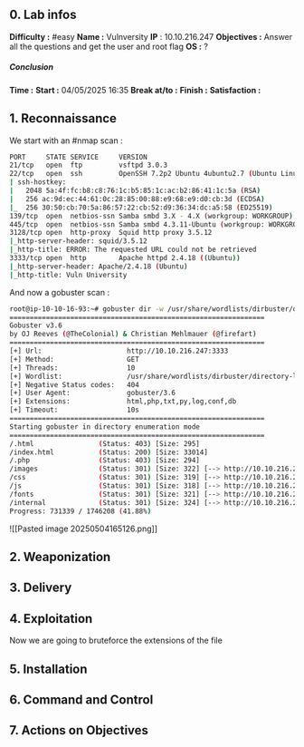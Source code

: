 
## 0. **Lab infos**

**Difficulty :** #easy 
**Name :** Vulnversity
**IP** : 10.10.216.247
**Objectives :** Answer all the questions and get the user and root flag
**OS :** ?

##### **Conclusion**
**Time :** 
	**Start :** 04/05/2025 16:35
	**Break at/to :** 
	**Finish :**
**Satisfaction :** 
## 1. **Reconnaissance**

We start with an #nmap scan :

```BASH
PORT     STATE SERVICE     VERSION
21/tcp   open  ftp         vsftpd 3.0.3
22/tcp   open  ssh         OpenSSH 7.2p2 Ubuntu 4ubuntu2.7 (Ubuntu Linux; protocol 2.0)
| ssh-hostkey: 
|   2048 5a:4f:fc:b8:c8:76:1c:b5:85:1c:ac:b2:86:41:1c:5a (RSA)
|   256 ac:9d:ec:44:61:0c:28:85:00:88:e9:68:e9:d0:cb:3d (ECDSA)
|_  256 30:50:cb:70:5a:86:57:22:cb:52:d9:36:34:dc:a5:58 (ED25519)
139/tcp  open  netbios-ssn Samba smbd 3.X - 4.X (workgroup: WORKGROUP)
445/tcp  open  netbios-ssn Samba smbd 4.3.11-Ubuntu (workgroup: WORKGROUP)
3128/tcp open  http-proxy  Squid http proxy 3.5.12
|_http-server-header: squid/3.5.12
|_http-title: ERROR: The requested URL could not be retrieved
3333/tcp open  http        Apache httpd 2.4.18 ((Ubuntu))
|_http-server-header: Apache/2.4.18 (Ubuntu)
|_http-title: Vuln University
```


And now a gobuster scan :

```BASH
root@ip-10-10-16-93:~# gobuster dir -w /usr/share/wordlists/dirbuster/directory-list-2.3-medium.txt -u http://10.10.216.247:3333 -x html,php,txt,py,log,conf,db
===============================================================
Gobuster v3.6
by OJ Reeves (@TheColonial) & Christian Mehlmauer (@firefart)
===============================================================
[+] Url:                     http://10.10.216.247:3333
[+] Method:                  GET
[+] Threads:                 10
[+] Wordlist:                /usr/share/wordlists/dirbuster/directory-list-2.3-medium.txt
[+] Negative Status codes:   404
[+] User Agent:              gobuster/3.6
[+] Extensions:              html,php,txt,py,log,conf,db
[+] Timeout:                 10s
===============================================================
Starting gobuster in directory enumeration mode
===============================================================
/.html                (Status: 403) [Size: 295]
/index.html           (Status: 200) [Size: 33014]
/.php                 (Status: 403) [Size: 294]
/images               (Status: 301) [Size: 322] [--> http://10.10.216.247:3333/images/]
/css                  (Status: 301) [Size: 319] [--> http://10.10.216.247:3333/css/]
/js                   (Status: 301) [Size: 318] [--> http://10.10.216.247:3333/js/]
/fonts                (Status: 301) [Size: 321] [--> http://10.10.216.247:3333/fonts/]
/internal             (Status: 301) [Size: 324] [--> http://10.10.216.247:3333/internal/]
Progress: 731339 / 1746208 (41.88%)
```

![[Pasted image 20250504165126.png]]


## 2. **Weaponization**

## 3. **Delivery**

## 4. **Exploitation**

Now we are going to bruteforce the extensions of the file

## 5. **Installation**

## 6. **Command and Control**

## 7. **Actions on Objectives**

